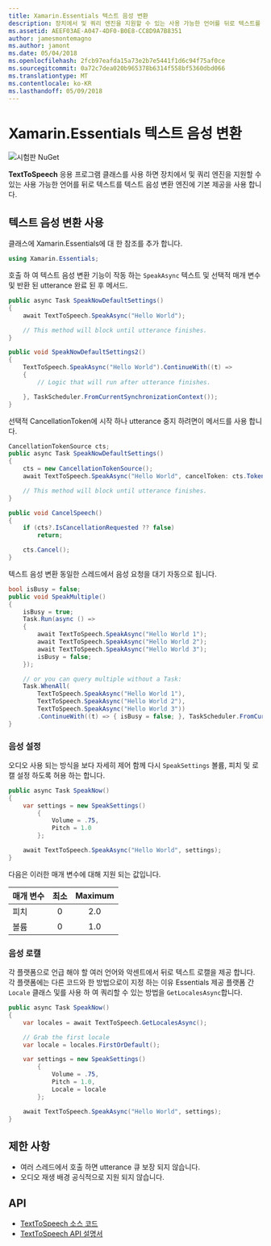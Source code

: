 ```yaml
---
title: Xamarin.Essentials 텍스트 음성 변환
description: 장치에서 및 쿼리 엔진을 지원할 수 있는 사용 가능한 언어를 뒤로 텍스트를 텍스트 음성 변환 엔진에 응용 프로그램을 기본 제공 사용 TextToSpeech 클래스 사용 합니다.
ms.assetid: AEEF03AE-A047-4DF0-B0E8-CC8D9A7B8351
author: jamesmontemagno
ms.author: jamont
ms.date: 05/04/2018
ms.openlocfilehash: 2fcb97eafda15a73e2b7e5441f1d6c94f75af0ce
ms.sourcegitcommit: 0a72c7dea020b965378b6314f558bf5360dbd066
ms.translationtype: MT
ms.contentlocale: ko-KR
ms.lasthandoff: 05/09/2018
---
```

# <a name="xamarinessentials-text-to-speech"></a>Xamarin.Essentials 텍스트 음성 변환

![시험판 NuGet](~/media/shared/pre-release.png)

**TextToSpeech** 응용 프로그램 클래스를 사용 하면 장치에서 및 쿼리 엔진을 지원할 수 있는 사용 가능한 언어를 뒤로 텍스트를 텍스트 음성 변환 엔진에 기본 제공을 사용 합니다.

## <a name="using-text-to-speech"></a>텍스트 음성 변환 사용

클래스에 Xamarin.Essentials에 대 한 참조를 추가 합니다.

```csharp
using Xamarin.Essentials;
```

호출 하 여 텍스트 음성 변환 기능이 작동 하는 `SpeakAsync` 텍스트 및 선택적 매개 변수 및 반환 된 utterance 완료 된 후 메서드. 

```csharp
public async Task SpeakNowDefaultSettings()
{
    await TextToSpeech.SpeakAsync("Hello World");

    // This method will block until utterance finishes.
}

public void SpeakNowDefaultSettings2()
{
    TextToSpeech.SpeakAsync("Hello World").ContinueWith((t) => 
    {
        // Logic that will run after utterance finishes.

    }, TaskScheduler.FromCurrentSynchronizationContext());
}
```

선택적 CancellationToken에 시작 하나 utterance 중지 하려면이 메서드를 사용 합니다. 
```csharp
CancellationTokenSource cts;
public async Task SpeakNowDefaultSettings()
{
    cts = new CancellationTokenSource();
    await TextToSpeech.SpeakAsync("Hello World", cancelToken: cts.Token);

    // This method will block until utterance finishes.
}

public void CancelSpeech()
{
    if (cts?.IsCancellationRequested ?? false)
        return;

    cts.Cancel();
}
```

텍스트 음성 변환 동일한 스레드에서 음성 요청을 대기 자동으로 됩니다. 

```csharp
bool isBusy = false;
public void SpeakMultiple()
{
    isBusy = true;
    Task.Run(async () =>
    {
        await TextToSpeech.SpeakAsync("Hello World 1");
        await TextToSpeech.SpeakAsync("Hello World 2");
        await TextToSpeech.SpeakAsync("Hello World 3");
        isBusy = false;
    });

    // or you can query multiple without a Task:
    Task.WhenAll(
        TextToSpeech.SpeakAsync("Hello World 1"),
        TextToSpeech.SpeakAsync("Hello World 2"),
        TextToSpeech.SpeakAsync("Hello World 3"))
        .ContinueWith((t) => { isBusy = false; }, TaskScheduler.FromCurrentSynchronizationContext());
}
```

### <a name="speech-settings"></a>음성 설정

오디오 사용 되는 방식을 보다 자세히 제어 함께 다시 `SpeakSettings` 볼륨, 피치 및 로캘 설정 하도록 허용 하는 합니다.

```csharp
public async Task SpeakNow()
{
    var settings = new SpeakSettings()
        {
            Volume = .75,
            Pitch = 1.0
        };

    await TextToSpeech.SpeakAsync("Hello World", settings);
}
```

다음은 이러한 매개 변수에 대해 지원 되는 값입니다.

| 매개 변수 | 최소 | Maximum |
| --- | :---: | :---: |
| 피치 | 0 | 2.0 |
| 볼륨 | 0 | 1.0 |

### <a name="speech-locales"></a>음성 로캘

각 플랫폼으로 언급 해야 할 여러 언어와 악센트에서 뒤로 텍스트 로캘을 제공 합니다. 각 플랫폼에는 다른 코드와 한 방법으로이 지정 하는 이유 Essentials 제공 플랫폼 간 `Locale` 클래스 및를 사용 하 여 쿼리할 수 있는 방법을 `GetLocalesAsync`합니다.

```csharp
public async Task SpeakNow()
{
    var locales = await TextToSpeech.GetLocalesAsync();

    // Grab the first locale
    var locale = locales.FirstOrDefault();

    var settings = new SpeakSettings()
        {
            Volume = .75,
            Pitch = 1.0,
            Locale = locale
        };

    await TextToSpeech.SpeakAsync("Hello World", settings);
}
```

## <a name="limitations"></a>제한 사항

- 여러 스레드에서 호출 하면 utterance 큐 보장 되지 않습니다.
- 오디오 재생 배경 공식적으로 지원 되지 않습니다.

## <a name="api"></a>API

- [TextToSpeech 소스 코드](https://github.com/xamarin/Essentials/tree/master/Essentials/TextToSpeech)
- [TextToSpeech API 설명서](xref:Xamarin.Essentials.TextToSpeech)
